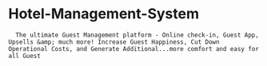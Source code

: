 # Hotel-Management-System
      The ultimate Guest Management platform - Online check-in, Guest App, Upsells &amp; much more! Increase Guest Happiness, Cut Down Operational Costs, and Generate Additional...more comfort and easy for all Guest
